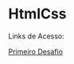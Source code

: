 # HtmlCss
 Links de Acesso:

<a href="https://vitoremaneolbatistalemos.github.io/HtmlCss/cordel">Primeiro Desafio</a>
